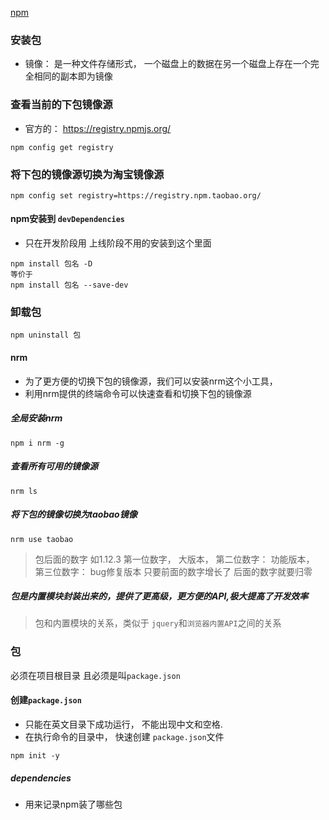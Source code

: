 [npm](https://www.npmjs.com/)
### 安装包
- 镜像： 是一种文件存储形式， 一个磁盘上的数据在另一个磁盘上存在一个完全相同的副本即为镜像

### 查看当前的下包镜像源
- 官方的： https://registry.npmjs.org/
````
npm config get registry
````

### 将下包的镜像源切换为淘宝镜像源
```yarn
npm config set registry=https://registry.npm.taobao.org/
```


#### npm安装到 `devDependencies`
- 只在开发阶段用  上线阶段不用的安装到这个里面
```yarn
npm install 包名 -D
等价于
npm install 包名 --save-dev
```

### 卸载包
```
npm uninstall 包
```

#### nrm
- 为了更方便的切换下包的镜像源，我们可以安装nrm这个小工具，
- 利用nrm提供的终端命令可以快速查看和切换下包的镜像源

##### 全局安装nrm
```yarn
npm i nrm -g
```
##### 查看所有可用的镜像源
```yarn
nrm ls
```
##### 将下包的镜像切换为taobao镜像
```yarn
nrm use taobao
```



> 包后面的数字 如1.12.3
> 第一位数字， 大版本， 第二位数字： 功能版本， 第三位数字： bug修复版本
> 只要前面的数字增长了  后面的数字就要归零
##### 包是内置模块封装出来的，提供了更高级，更方便的API,极大提高了开发效率
> 包和内置模块的关系，类似于 `jquery`和`浏览器内置API`之间的关系

### 包
必须在项目根目录  且必须是叫`package.json`

#### 创建`package.json`
- 只能在英文目录下成功运行， 不能出现中文和空格. 
- 在执行命令的目录中， 快速创建 `package.json`文件
```yarn
npm init -y
```

##### dependencies
- 用来记录npm装了哪些包
